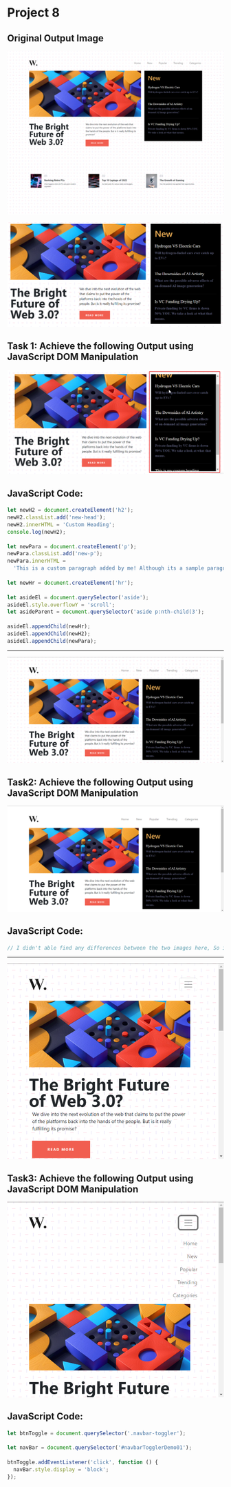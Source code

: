 # Project 8

## Original Output Image

![Original Output Image](./original%20output%20image.png)

![Task 1 Image](./ass8.1-before.png)

## Task 1: Achieve the following Output using JavaScript DOM Manipulation

![Task 1 Image](./ass8.1-after.png)

## JavaScript Code:

```js
let newH2 = document.createElement('h2');
newH2.classList.add('new-head');
newH2.innerHTML = 'Custom Heading';
console.log(newH2);

let newPara = document.createElement('p');
newPara.classList.add('new-p');
newPara.innerHTML =
  'This is a custom paragraph added by me! Although its a sample paragraph';

let newHr = document.createElement('hr');

let asideEl = document.querySelector('aside');
asideEl.style.overflowY = 'scroll';
let asideParent = document.querySelector('aside p:nth-child(3');

asideEl.appendChild(newHr);
asideEl.appendChild(newH2);
asideEl.appendChild(newPara);
```

---

![Task 2 Image](./ass8.2-before.png)

## Task2: Achieve the following Output using JavaScript DOM Manipulation

![Task 2 Image](./ass8.2-after.png)

## JavaScript Code:

```js
// I didn't able find any differences between the two images here, So i'm going to leave it as it is atleat for now😉. If I would be able to find the differencec in futiure, then I will update the code here😀
```

---

![Task 3 Image](./ass8.3-before.png)

## Task3: Achieve the following Output using JavaScript DOM Manipulation

![Task 3 Image](./ass8.3-after.png)

## JavaScript Code:

```js
let btnToggle = document.querySelector('.navbar-toggler');

let navBar = document.querySelector('#navbarTogglerDemo01');

btnToggle.addEventListener('click', function () {
  navBar.style.display = 'block';
});
```
